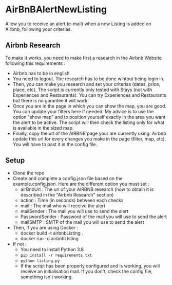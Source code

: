 # AirBnBAlertNewListing
Allow you to receive an alert (e-mail) when a new Listing is added on Airbnb, following your criterias.

## Airbnb Research
To make it works, you need to make first a research in the Airbnb Website following this requirements :
- Airbnb has to be in english
- You need to logout. The research has to be done wihtout being login in.
- Then, you can make you research and set your criterias (dates, price, place, etc). The script is currently only tested with Stays (not with Experiences and Restaurants). You can try Experiences and Restaurants but there is no garantee it will work.
- Once you are in the page in which you can show the map, you are good. You can update your filters here if needed. My advice is to use the option "show map" and to position yourself exactly in the area you want the alert to be active. The script will then check the listing only for what is available in the sized map.
- Finally, copy the url of the AIRBNB'page your are currently using. Airbnb update this url for every changes you make in the page (filter, map, etc). You will have to past it in the config file.

## Setup

- Clone the repo
- Create and complete a config.json file based on the example.config.json. Here are the different option you must set :
  - airBnbUrl : The url of your AIRBNB research (how to obtain it is described in the "Airbnb Research" section)
  - action : Time (in seconds) between each checks
  - mail : The mail who will receive the alert
  - mailSender : The mail you will use to send the alert
  - PasswordSender : Password of the mail you will use to send the alert
  - mailSMTP : SMTP of the mail you will use to send the alert
- Then, if you are using Docker :
  - docker build -t airbnbListing .
  - docker run -d airbnbListing
- If not :
  - You need to install Python 3.8
  - `pip install -r requirements.txt`
  - `python listing.py`
  - If the script has been properly configured and is working, you will receive an initialisation mail. If you don't, check the config file, something isn't working.
